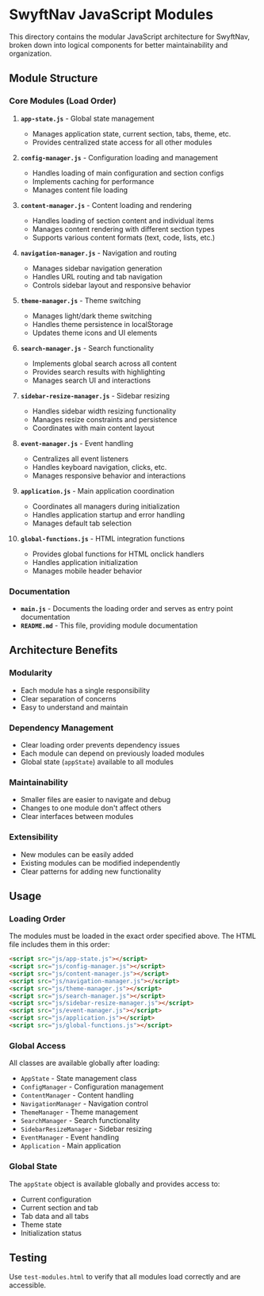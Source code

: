 # SwyftNav JavaScript Modules

This directory contains the modular JavaScript architecture for SwyftNav, broken down into logical components for better maintainability and organization.

## Module Structure

### Core Modules (Load Order)

1. **`app-state.js`** - Global state management
   - Manages application state, current section, tabs, theme, etc.
   - Provides centralized state access for all other modules

2. **`config-manager.js`** - Configuration loading and management
   - Handles loading of main configuration and section configs
   - Implements caching for performance
   - Manages content file loading

3. **`content-manager.js`** - Content loading and rendering
   - Handles loading of section content and individual items
   - Manages content rendering with different section types
   - Supports various content formats (text, code, lists, etc.)

4. **`navigation-manager.js`** - Navigation and routing
   - Manages sidebar navigation generation
   - Handles URL routing and tab navigation
   - Controls sidebar layout and responsive behavior

5. **`theme-manager.js`** - Theme switching
   - Manages light/dark theme switching
   - Handles theme persistence in localStorage
   - Updates theme icons and UI elements

6. **`search-manager.js`** - Search functionality
   - Implements global search across all content
   - Provides search results with highlighting
   - Manages search UI and interactions

7. **`sidebar-resize-manager.js`** - Sidebar resizing
   - Handles sidebar width resizing functionality
   - Manages resize constraints and persistence
   - Coordinates with main content layout

8. **`event-manager.js`** - Event handling
   - Centralizes all event listeners
   - Handles keyboard navigation, clicks, etc.
   - Manages responsive behavior and interactions

9. **`application.js`** - Main application coordination
   - Coordinates all managers during initialization
   - Handles application startup and error handling
   - Manages default tab selection

10. **`global-functions.js`** - HTML integration functions
    - Provides global functions for HTML onclick handlers
    - Handles application initialization
    - Manages mobile header behavior

### Documentation

- **`main.js`** - Documents the loading order and serves as entry point documentation
- **`README.md`** - This file, providing module documentation

## Architecture Benefits

### Modularity
- Each module has a single responsibility
- Clear separation of concerns
- Easy to understand and maintain

### Dependency Management
- Clear loading order prevents dependency issues
- Each module can depend on previously loaded modules
- Global state (`appState`) available to all modules

### Maintainability
- Smaller files are easier to navigate and debug
- Changes to one module don't affect others
- Clear interfaces between modules

### Extensibility
- New modules can be easily added
- Existing modules can be modified independently
- Clear patterns for adding new functionality

## Usage

### Loading Order
The modules must be loaded in the exact order specified above. The HTML file includes them in this order:

```html
<script src="js/app-state.js"></script>
<script src="js/config-manager.js"></script>
<script src="js/content-manager.js"></script>
<script src="js/navigation-manager.js"></script>
<script src="js/theme-manager.js"></script>
<script src="js/search-manager.js"></script>
<script src="js/sidebar-resize-manager.js"></script>
<script src="js/event-manager.js"></script>
<script src="js/application.js"></script>
<script src="js/global-functions.js"></script>
```

### Global Access
All classes are available globally after loading:
- `AppState` - State management class
- `ConfigManager` - Configuration management
- `ContentManager` - Content handling
- `NavigationManager` - Navigation control
- `ThemeManager` - Theme management
- `SearchManager` - Search functionality
- `SidebarResizeManager` - Sidebar resizing
- `EventManager` - Event handling
- `Application` - Main application

### Global State
The `appState` object is available globally and provides access to:
- Current configuration
- Current section and tab
- Tab data and all tabs
- Theme state
- Initialization status

## Testing

Use `test-modules.html` to verify that all modules load correctly and are accessible.